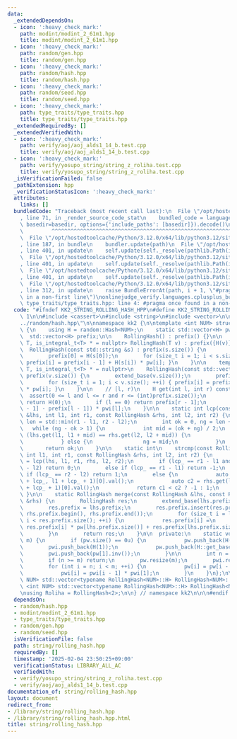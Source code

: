 ```yaml
---
data:
  _extendedDependsOn:
  - icon: ':heavy_check_mark:'
    path: modint/modint_2_61m1.hpp
    title: modint/modint_2_61m1.hpp
  - icon: ':heavy_check_mark:'
    path: random/gen.hpp
    title: random/gen.hpp
  - icon: ':heavy_check_mark:'
    path: random/hash.hpp
    title: random/hash.hpp
  - icon: ':heavy_check_mark:'
    path: random/seed.hpp
    title: random/seed.hpp
  - icon: ':heavy_check_mark:'
    path: type_traits/type_traits.hpp
    title: type_traits/type_traits.hpp
  _extendedRequiredBy: []
  _extendedVerifiedWith:
  - icon: ':heavy_check_mark:'
    path: verify/aoj/aoj_alds1_14_b.test.cpp
    title: verify/aoj/aoj_alds1_14_b.test.cpp
  - icon: ':heavy_check_mark:'
    path: verify/yosupo_string/string_z_roliha.test.cpp
    title: verify/yosupo_string/string_z_roliha.test.cpp
  _isVerificationFailed: false
  _pathExtension: hpp
  _verificationStatusIcon: ':heavy_check_mark:'
  attributes:
    links: []
  bundledCode: "Traceback (most recent call last):\n  File \"/opt/hostedtoolcache/Python/3.12.0/x64/lib/python3.12/site-packages/onlinejudge_verify/documentation/build.py\"\
    , line 71, in _render_source_code_stat\n    bundled_code = language.bundle(stat.path,\
    \ basedir=basedir, options={'include_paths': [basedir]}).decode()\n          \
    \         ^^^^^^^^^^^^^^^^^^^^^^^^^^^^^^^^^^^^^^^^^^^^^^^^^^^^^^^^^^^^^^^^^^^^^^^^^^^^^^^^^\n\
    \  File \"/opt/hostedtoolcache/Python/3.12.0/x64/lib/python3.12/site-packages/onlinejudge_verify/languages/cplusplus.py\"\
    , line 187, in bundle\n    bundler.update(path)\n  File \"/opt/hostedtoolcache/Python/3.12.0/x64/lib/python3.12/site-packages/onlinejudge_verify/languages/cplusplus_bundle.py\"\
    , line 401, in update\n    self.update(self._resolve(pathlib.Path(included), included_from=path))\n\
    \  File \"/opt/hostedtoolcache/Python/3.12.0/x64/lib/python3.12/site-packages/onlinejudge_verify/languages/cplusplus_bundle.py\"\
    , line 401, in update\n    self.update(self._resolve(pathlib.Path(included), included_from=path))\n\
    \  File \"/opt/hostedtoolcache/Python/3.12.0/x64/lib/python3.12/site-packages/onlinejudge_verify/languages/cplusplus_bundle.py\"\
    , line 401, in update\n    self.update(self._resolve(pathlib.Path(included), included_from=path))\n\
    \  File \"/opt/hostedtoolcache/Python/3.12.0/x64/lib/python3.12/site-packages/onlinejudge_verify/languages/cplusplus_bundle.py\"\
    , line 312, in update\n    raise BundleErrorAt(path, i + 1, \"#pragma once found\
    \ in a non-first line\")\nonlinejudge_verify.languages.cplusplus_bundle.BundleErrorAt:\
    \ type_traits/type_traits.hpp: line 4: #pragma once found in a non-first line\n"
  code: "#ifndef KK2_STRING_ROLLING_HASH_HPP\n#define KK2_STRING_ROLLING_HASH_HPP\
    \ 1\n\n#include <cassert>\n#include <string>\n#include <vector>\n\n#include \"\
    ../random/hash.hpp\"\n\nnamespace kk2 {\n\ntemplate <int NUM> struct RollingHash\
    \ {\n    using H = random::Hash<NUM>;\n    static std::vector<H> pw, pwi;\n  \
    \  std::vector<H> prefix;\n\n    RollingHash() : prefix() {}\n\n    template <class\
    \ T, is_integral_t<T> * = nullptr> RollingHash(T v) : prefix({H(v)}) {}\n\n  \
    \  RollingHash(const std::string &s) : prefix(s.size()) {\n        extend_base(s.size());\n\
    \        prefix[0] = H(s[0]);\n        for (size_t i = 1; i < s.size(); ++i) {\
    \ prefix[i] = prefix[i - 1] + H(s[i]) * pw[i]; }\n    }\n\n    template <class\
    \ T, is_integral_t<T> * = nullptr>\n    RollingHash(const std::vector<T> &v) :\
    \ prefix(v.size()) {\n        extend_base(v.size());\n        prefix[0] = H(v[0]);\n\
    \        for (size_t i = 1; i < v.size(); ++i) { prefix[i] = prefix[i - 1] + H(v[i])\
    \ * pw[i]; }\n    }\n\n    // [l, r)\n    H get(int l, int r) const {\n      \
    \  assert(0 <= l and l <= r and r <= (int)prefix.size());\n        if (l == r)\
    \ return H(0);\n        if (l == 0) return prefix[r - 1];\n        return (prefix[r\
    \ - 1] - prefix[l - 1]) * pwi[l];\n    }\n\n    static int lcp(const RollingHash\
    \ &lhs, int l1, int r1, const RollingHash &rhs, int l2, int r2) {\n        int\
    \ len = std::min(r1 - l1, r2 - l2);\n        int ok = 0, ng = len + 1;\n     \
    \   while (ng - ok > 1) {\n            int mid = (ok + ng) / 2;\n            if\
    \ (lhs.get(l1, l1 + mid) == rhs.get(l2, l2 + mid)) {\n                ok = mid;\n\
    \            } else {\n                ng = mid;\n            }\n        }\n \
    \       return ok;\n    }\n\n    static int\n    strcmp(const RollingHash &lhs,\
    \ int l1, int r1, const RollingHash &rhs, int l2, int r2) {\n        int lcp_\
    \ = lcp(lhs, l1, r1, rhs, l2, r2);\n        if (lcp_ == r1 - l1 and lcp_ == r2\
    \ - l2) return 0;\n        else if (lcp_ == r1 - l1) return -1;\n        else\
    \ if (lcp_ == r2 - l2) return 1;\n        else {\n            auto c1 = lhs.get(l1\
    \ + lcp_, l1 + lcp_ + 1)[0].val();\n            auto c2 = rhs.get(l2 + lcp_, l2\
    \ + lcp_ + 1)[0].val();\n            return c1 < c2 ? -1 : 1;\n        }\n   \
    \ }\n\n    static RollingHash merge(const RollingHash &lhs, const RollingHash\
    \ &rhs) {\n        RollingHash res;\n        extend_base(lhs.prefix.size() + rhs.prefix.size());\n\
    \        res.prefix = lhs.prefix;\n        res.prefix.insert(res.prefix.end(),\
    \ rhs.prefix.begin(), rhs.prefix.end());\n        for (size_t i = lhs.prefix.size();\
    \ i < res.prefix.size(); ++i) {\n            res.prefix[i] =\n               \
    \ res.prefix[i] * pw[lhs.prefix.size()] + res.prefix[lhs.prefix.size() - 1];\n\
    \        }\n        return res;\n    }\n\n  private:\n    static void extend_base(int\
    \ m) {\n        if (pw.size() == 0u) {\n            pw.push_back(H(1));\n    \
    \        pwi.push_back(H(1));\n            pw.push_back(H::get_base());\n    \
    \        pwi.push_back(pw[1].inv());\n        }\n\n        int n = pw.size();\n\
    \        if (n >= m) return;\n        pw.resize(m);\n        pwi.resize(m);\n\
    \        for (int i = n; i < m; ++i) {\n            pw[i] = pw[i - 1] * pw[1];\n\
    \            pwi[i] = pwi[i - 1] * pwi[1];\n        }\n    }\n};\n\ntemplate <int\
    \ NUM> std::vector<typename RollingHash<NUM>::H> RollingHash<NUM>::pw;\ntemplate\
    \ <int NUM> std::vector<typename RollingHash<NUM>::H> RollingHash<NUM>::pwi;\n\
    \nusing Roliha = RollingHash<2>;\n\n} // namespace kk2\n\n\n#endif // KK2_STRING_ROLLING_HASH_HPP\n"
  dependsOn:
  - random/hash.hpp
  - modint/modint_2_61m1.hpp
  - type_traits/type_traits.hpp
  - random/gen.hpp
  - random/seed.hpp
  isVerificationFile: false
  path: string/rolling_hash.hpp
  requiredBy: []
  timestamp: '2025-02-04 23:50:25+09:00'
  verificationStatus: LIBRARY_ALL_AC
  verifiedWith:
  - verify/yosupo_string/string_z_roliha.test.cpp
  - verify/aoj/aoj_alds1_14_b.test.cpp
documentation_of: string/rolling_hash.hpp
layout: document
redirect_from:
- /library/string/rolling_hash.hpp
- /library/string/rolling_hash.hpp.html
title: string/rolling_hash.hpp
---
```


